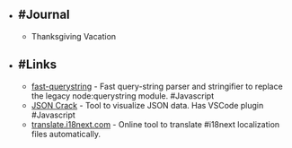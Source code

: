 - ## #Journal
	- Thanksgiving Vacation
- ## #Links
	- [fast-querystring](https://github.com/anonrig/fast-querystring) - Fast query-string parser and stringifier to replace the legacy node:querystring module. #Javascript
	- [JSON Crack](https://jsoncrack.com/) - Tool to visualize JSON data. Has VSCode plugin #Javascript
	- [translate.i18next.com](https://translate.i18next.com/) - Online tool to translate #i18next localization files automatically.